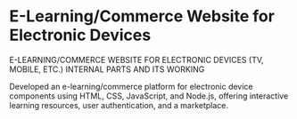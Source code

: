 #  E-Learning/Commerce Website for Electronic Devices

E-LEARNING/COMMERCE WEBSITE FOR ELECTRONIC DEVICES (TV, MOBILE, ETC.) INTERNAL PARTS AND ITS WORKING

Developed an e-learning/commerce platform for electronic device components using HTML, CSS, JavaScript, and Node.js, offering interactive learning resources, user authentication, and a marketplace.
